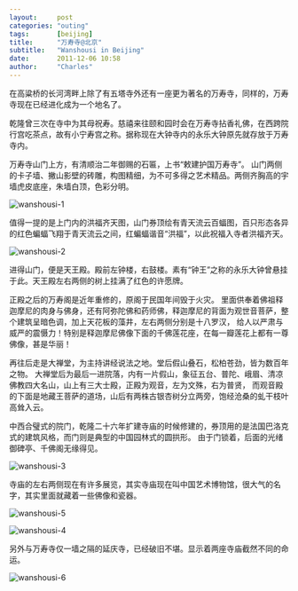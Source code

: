 ```yaml
---
layout:     post
categories: "outing"
tags:       [beijing]
title:      "万寿寺@北京"
subtitle:   "Wanshousi in Beijing"
date:       2011-12-06 10:58
author:     "Charles"
---
```


在高粱桥的长河湾畔上除了有五塔寺外还有一座更为著名的万寿寺，同样的，万寿寺现在已经进化成为一个地名了。

乾隆曾三次在寺中为其母祝寿。慈禧来往颐和园时会在万寿寺拈香礼佛，在西跨院行宫吃茶点，故有小宁寿宫之称。据称现在大钟寺内的永乐大钟原先就存放于万寿寺内。

万寿寺山门上方，有清顺治二年御赐的石匾，上书“敕建护国万寿寺”。
山门两侧的卡子墙、撇山影壁的砖雕，构图精细，为不可多得之艺术精品。两侧齐胸高的宇墙虎皮底座，朱墙白顶，色彩分明。

![wanshousi-1]({{site.imageurl}}/wanshousi-1.jpg)

值得一提的是上门内的洪福齐天图，山门券顶绘有青天流云百蝠图，百只形态各异的红色蝙蝠飞翔于青天流云之间，红蝙蝠谐音“洪福”，以此祝福入寺者洪福齐天。

![wanshousi-2]({{site.imageurl}}/wanshousi-2.jpg)

进得山门，便是天王殿。殿前左钟楼，右鼓楼。素有“钟王”之称的永乐大钟曾悬挂于此。天王殿左右两侧的树上挂满了红色的许愿牌。

正殿之后的万寿阁是近年重修的，原阁于民国年间毁于火灾。
里面供奉着佛祖释迦摩尼的肉身与佛身，还有阿弥陀佛和药师佛，释迦摩尼的背面为观世音菩萨，整个建筑呈暗色调，加上天花板的藻井，左右两侧分别是十八罗汉，
给人以严肃与威严的震慑力！特别是释迦摩尼佛像下面的千佛莲花座，在每一瓣莲花上都有一尊佛像，甚是华丽！

再往后走是大禅堂，为主持讲经说法之地。堂后假山叠石，松柏苍劲，皆为数百年之物。
大禅堂后为最后一进院落，内有一片假山，象征五台、普陀、峨眉、清凉佛教四大名山，山上有三大士殿，正殿为观音，左为文殊，右为普贤，
而观音殿的下面是地藏王菩萨的道场，山后有两株古银杏树分立两旁，饱经沧桑的虬干枝叶高耸入云。

中西合璧式的院门，乾隆二十六年扩建寺庙的时候修建的，券顶用的是法国巴洛克式的建筑风格，而门则是典型的中国园林式的圆拱形。
由于门锁着，后面的光绪御碑亭、千佛阁无缘得见。

![wanshousi-3]({{site.imageurl}}/wanshousi-3.jpg)

寺庙的左右两侧现在有许多展览，其实寺庙现在叫中国艺术博物馆，很大气的名字，其实里面就藏着一些佛像和瓷器。

![wanshousi-5]({{site.imageurl}}/wanshousi-5.jpg)

![wanshousi-4]({{site.imageurl}}/wanshousi-4.jpg)

另外与万寿寺仅一墙之隔的延庆寺，已经破旧不堪。显示着两座寺庙截然不同的命运。

![wanshousi-6]({{site.imageurl}}/wanshousi-6.jpg)